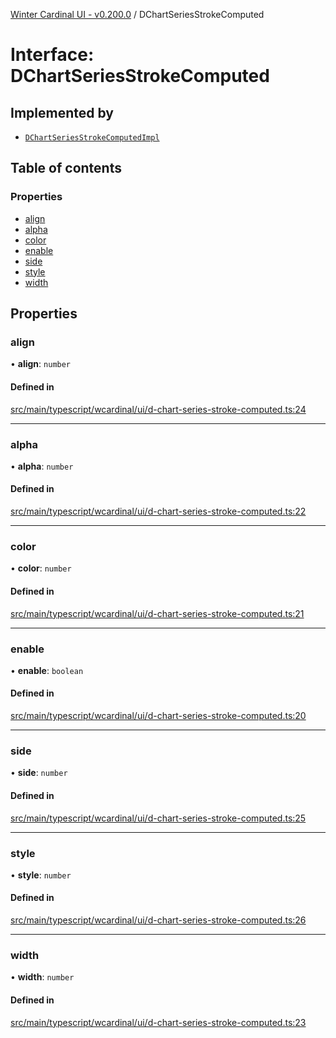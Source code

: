 [Winter Cardinal UI - v0.200.0](../index.md) / DChartSeriesStrokeComputed

# Interface: DChartSeriesStrokeComputed

## Implemented by

- [`DChartSeriesStrokeComputedImpl`](../classes/DChartSeriesStrokeComputedImpl.md)

## Table of contents

### Properties

- [align](DChartSeriesStrokeComputed.md#align)
- [alpha](DChartSeriesStrokeComputed.md#alpha)
- [color](DChartSeriesStrokeComputed.md#color)
- [enable](DChartSeriesStrokeComputed.md#enable)
- [side](DChartSeriesStrokeComputed.md#side)
- [style](DChartSeriesStrokeComputed.md#style)
- [width](DChartSeriesStrokeComputed.md#width)

## Properties

### align

• **align**: `number`

#### Defined in

[src/main/typescript/wcardinal/ui/d-chart-series-stroke-computed.ts:24](https://github.com/winter-cardinal/winter-cardinal-ui/blob/v0.200.0/src/main/typescript/wcardinal/ui/d-chart-series-stroke-computed.ts#L24)

___

### alpha

• **alpha**: `number`

#### Defined in

[src/main/typescript/wcardinal/ui/d-chart-series-stroke-computed.ts:22](https://github.com/winter-cardinal/winter-cardinal-ui/blob/v0.200.0/src/main/typescript/wcardinal/ui/d-chart-series-stroke-computed.ts#L22)

___

### color

• **color**: `number`

#### Defined in

[src/main/typescript/wcardinal/ui/d-chart-series-stroke-computed.ts:21](https://github.com/winter-cardinal/winter-cardinal-ui/blob/v0.200.0/src/main/typescript/wcardinal/ui/d-chart-series-stroke-computed.ts#L21)

___

### enable

• **enable**: `boolean`

#### Defined in

[src/main/typescript/wcardinal/ui/d-chart-series-stroke-computed.ts:20](https://github.com/winter-cardinal/winter-cardinal-ui/blob/v0.200.0/src/main/typescript/wcardinal/ui/d-chart-series-stroke-computed.ts#L20)

___

### side

• **side**: `number`

#### Defined in

[src/main/typescript/wcardinal/ui/d-chart-series-stroke-computed.ts:25](https://github.com/winter-cardinal/winter-cardinal-ui/blob/v0.200.0/src/main/typescript/wcardinal/ui/d-chart-series-stroke-computed.ts#L25)

___

### style

• **style**: `number`

#### Defined in

[src/main/typescript/wcardinal/ui/d-chart-series-stroke-computed.ts:26](https://github.com/winter-cardinal/winter-cardinal-ui/blob/v0.200.0/src/main/typescript/wcardinal/ui/d-chart-series-stroke-computed.ts#L26)

___

### width

• **width**: `number`

#### Defined in

[src/main/typescript/wcardinal/ui/d-chart-series-stroke-computed.ts:23](https://github.com/winter-cardinal/winter-cardinal-ui/blob/v0.200.0/src/main/typescript/wcardinal/ui/d-chart-series-stroke-computed.ts#L23)
